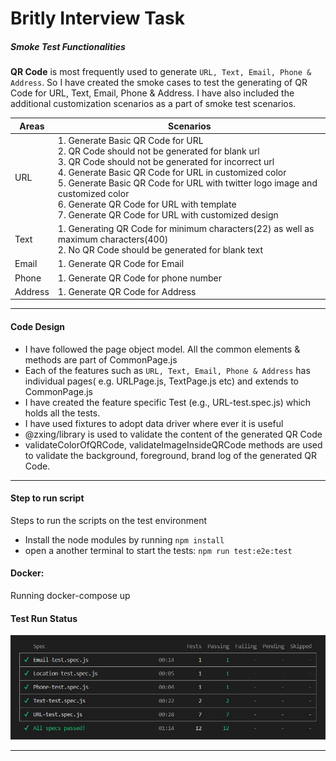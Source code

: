 # Britly Interview Task

#####   Smoke Test Functionalities 

**QR Code** is most frequently used to generate `URL, Text, Email, Phone & Address`. So I have created the smoke cases to test the generating of QR Code for URL, Text, Email, Phone & Address. I have also included the additional customization scenarios as a part of smoke test scenarios.
 
Areas	| Scenarios
--------|-----------
URL     | 1. Generate Basic QR Code for URL <br> 2. QR Code should not be generated for blank url <br> 3. QR Code should not be generated for incorrect url  <br> 4. Generate Basic QR Code for URL in customized color <br> 5. Generate Basic QR Code for URL with twitter logo image and customized color  <br>  6. Generate QR Code for URL with template <br> 7. Generate QR Code for URL with customized design   
Text    | 1. Generating QR Code for minimum characters(22) as well as maximum characters(400)   <br> 2. No QR Code should be generated for blank text  
Email   | 1. Generate QR Code for Email 
Phone   | 1. Generate QR Code for phone number  
Address | 1. Generate QR Code for Address   

<hr> 

#### Code Design  

- I have followed the page object model. All the common elements & methods are part of CommonPage.js 
- Each of the features such as `URL, Text, Email, Phone & Address` has individual pages( e.g. URLPage.js, TextPage.js etc) and extends to CommonPage.js 
- I have created the feature specific Test (e.g., URL-test.spec.js) which holds all the tests. 
- I have used fixtures to adopt data driver where ever it is useful 
- @zxing/library is used to validate the content of the generated QR Code 
- validateColorOfQRCode, validateImageInsideQRCode methods are used to validate the background, foreground, brand log of the generated QR Code. 

<hr>

#### Step to run script
Steps to run the scripts on the test environment
*    Install the node modules by running ``` npm install ```
*    open a another terminal to start the tests: ``` npm run test:e2e:test ```

#### Docker:
Running docker-compose up

#### Test Run Status
<p align="center">
<img src="https://github.com/gsumit1/BitlyCaseStudy/blob/master/TestExecutionResult.JPG">
</p>
<hr>
